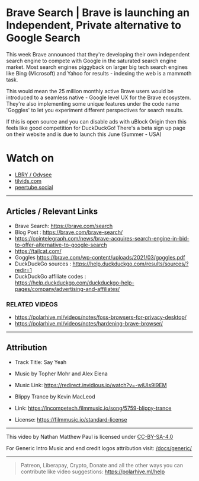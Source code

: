 # Brave Search | Brave is launching an Independent, Private alternative to Google Search
This week Brave announced that they're developing their own independent search engine to compete with Google in the saturated search engine market. Most search engines piggyback on larger big tech search engines like Bing (Microsoft) and Yahoo for results - indexing the web is a mammoth task.

This would mean the 25 million monthly active Brave users would be introduced to a seamless native - Google level UX for the Brave ecosystem. They're also implementing some unique features under the code name 'Goggles' to let you experiment different perspectives for search results.

If this is open source and you can disable ads with uBlock Origin then this feels like good competition for DuckDuckGo! There's a beta sign up page on their website and is due to launch this June (Summer - USA)

# Watch on
- [LBRY / Odysee](https://odysee.com/@polarhive:e/brave-is-launching-an-independent-alternative-to-google-search:9)
- [tilvids.com](https://tilvids.com/videos/watch/6fb7f9e4-a3df-4164-8755-8962abbccf78)
- [peertube.social](https://peertube.social/videos/watch/96ac35cd-6de1-482c-975a-466c55c145e0)

---
## Articles / Relevant Links
- Brave Search: https://brave.com/search
- Blog Post : https://brave.com/brave-search/
- https://cointelegraph.com/news/brave-acquires-search-engine-in-bid-to-offer-alternative-to-google-search
- https://tailcat.com/
- Goggles https://brave.com/wp-content/uploads/2021/03/goggles.pdf
- DuckDuckGo sources : https://help.duckduckgo.com/results/sources/?redir=1
- DuckDuckGo affiliate codes : https://help.duckduckgo.com/duckduckgo-help-pages/company/advertising-and-affiliates/ 


### RELATED VIDEOS
- https://polarhive.ml/videos/notes/foss-browsers-for-privacy-desktop/
- https://polarhive.ml/videos/notes/hardening-brave-browser/

---
## Attribution
- Track Title: Say Yeah 
- Music by Topher Mohr and Alex Elena
- Music Link: https://redirect.invidious.io/watch?v=-wiUIs9I9EM

- Blippy Trance by Kevin MacLeod
- Link: https://incompetech.filmmusic.io/song/5759-blippy-trance
- License: https://filmmusic.io/standard-license

---
This video by Nathan Matthew Paul is licensed under [CC-BY-SA-4.0](https://creativecommons.org/licenses/by-sa/4.0/)

For Generic Intro Music and end credit logos attribution visit: [/docs/generic/](https://codeberg.org/polarhive/videos/src/branch/main/docs/generic/) 

---
> Patreon, Liberapay, Crypto, Donate and all the other ways you can contribute like video suggestions: https://polarhive.ml/help